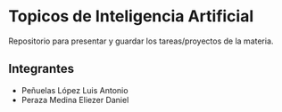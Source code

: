 # Topicos de Inteligencia Artificial

Repositorio para presentar y guardar los tareas/proyectos de la materia.

## Integrantes
- Peñuelas López Luis Antonio
- Peraza Medina Eliezer Daniel

